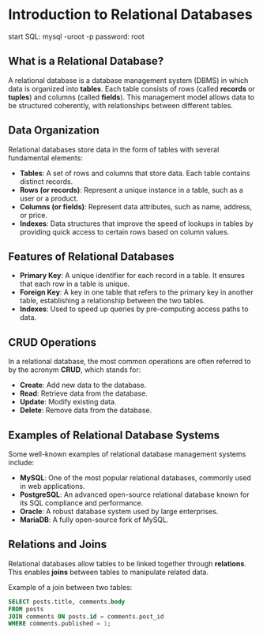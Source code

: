 # Introduction to Relational Databases

start SQL: mysql -uroot -p     password: root

## What is a Relational Database?

A relational database is a database management system (DBMS) in which data is organized into **tables**. Each table consists of rows (called **records** or **tuples**) and columns (called **fields**). This management model allows data to be structured coherently, with relationships between different tables.

## Data Organization

Relational databases store data in the form of tables with several fundamental elements:

- **Tables**: A set of rows and columns that store data. Each table contains distinct records.
- **Rows (or records)**: Represent a unique instance in a table, such as a user or a product.
- **Columns (or fields)**: Represent data attributes, such as name, address, or price.
- **Indexes**: Data structures that improve the speed of lookups in tables by providing quick access to certain rows based on column values.

## Features of Relational Databases

- **Primary Key**: A unique identifier for each record in a table. It ensures that each row in a table is unique.
- **Foreign Key**: A key in one table that refers to the primary key in another table, establishing a relationship between the two tables.
- **Indexes**: Used to speed up queries by pre-computing access paths to data.

## CRUD Operations

In a relational database, the most common operations are often referred to by the acronym **CRUD**, which stands for:

- **Create**: Add new data to the database.
- **Read**: Retrieve data from the database.
- **Update**: Modify existing data.
- **Delete**: Remove data from the database.

## Examples of Relational Database Systems

Some well-known examples of relational database management systems include:

- **MySQL**: One of the most popular relational databases, commonly used in web applications.
- **PostgreSQL**: An advanced open-source relational database known for its SQL compliance and performance.
- **Oracle**: A robust database system used by large enterprises.
- **MariaDB**: A fully open-source fork of MySQL.

## Relations and Joins

Relational databases allow tables to be linked together through **relations**. This enables **joins** between tables to manipulate related data.

Example of a join between two tables:
```sql
SELECT posts.title, comments.body
FROM posts
JOIN comments ON posts.id = comments.post_id
WHERE comments.published = 1;
